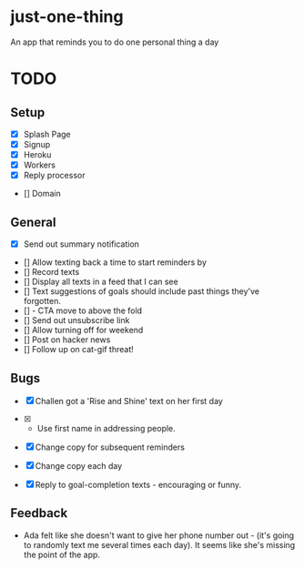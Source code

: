 # just-one-thing
An app that reminds you to do one personal thing a day

# TODO

## Setup
- [x] Splash Page
- [x] Signup
- [x] Heroku
- [x] Workers
- [x] Reply processor
- [] Domain

## General
- [x] Send out summary notification
- [] Allow texting back a time to start reminders by
- [] Record texts
- [] Display all texts in a feed that I can see
- [] Text suggestions of goals should include past things they've forgotten.
- [] - CTA move to above the fold
- [] Send out unsubscribe link
- [] Allow turning off for weekend
- [] Post on hacker news
- [] Follow up on cat-gif threat!

## Bugs
- [x] Challen got a 'Rise and Shine' text on her first day
- [x] - Use first name in addressing people.
- [x] Change copy for subsequent reminders
- [x] Change copy each day
- [x] Reply to goal-completion texts - encouraging or funny.


## Feedback
- Ada felt like she doesn't want to give her phone number out - (it's going to randomly text me several times each day). It seems like she's missing the point of the app.
